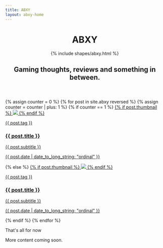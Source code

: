 ```yaml
---
title: ABXY
layout: abxy-home
---
```

<header class="u-p-2 u-p-3-md">
  <h1 class="u-hidden">
    ABXY
  </h1>
  <div class="c-abxy-logo">
    {% include shapes/abxy.html %}
  </div>
  <h2 class="u-ft-display u-fw-500 u-ts-4 u-mb-8 u-mt-0">
    Gaming thoughts, reviews and something in between.
  </h2>
</header>
<section class="grid">
  {% assign counter = 0 %}
  {% for post in site.abxy reversed %}
  {% assign counter = counter | plus: 1 %}
  {% if counter == 1 %}
    <a href="{{ post.url }}" class="col-12 c-postcard">
      {% if post.thumbnail %}
        <img src="{{absolute_url}}/assets/images/{{ post.thumbnail }}" class="c-postcard__img"/>
      {% endif %}
      <article class="c-postcard__content">
        <div>
          <p class="c-tag u-mb-2">{{ post.tag }}</p>
          <h3 class="u-ft-display u-fw-700 u-ts-3 u-m-0">{{ post.title }}</h3>
          <p class="u-ft-serif u-ts-4">{{ post.subtitle }}</p>
        </div>
        <div>
          <p class="u-ft-display u-ts-6 u-mt-8">{{ post.date | date_to_long_string: "ordinal" }}</p>
        </div>
      </article>
    </a>
  {% else %}
    <a href="{{ post.url }}" class="col-12 col-md-6 c-postcard c-postcard--small">
      {% if post.thumbnail %}
        <img src="{{absolute_url}}/assets/images/{{ post.thumbnail }}" class="c-postcard__img"/>
      {% endif %}
      <article class="c-postcard__content">
        <div>
          <p class="c-tag u-mb-2">{{ post.tag }}</p>
          <h3 class="u-ft-sans u-ts-3 u-m-0 u-fw-500">{{ post.title }}</h3>
          <p class="u-ft-serif u-ts-4">{{ post.subtitle }}</p>
        </div>
        <div>
          <p class="u-ft-display u-ts-6 u-mt-8">{{ post.date | date_to_long_string: "ordinal" }}</p>
        </div>
      </article>
    </a>
  {% endif %}
  {% endfor %}
  <div class="col-12 col-md-6 u-p-1 u-p-3-md u-pb-6 u-pb-6-md">
    <p class="u-ft-display u-fw-700 u-ts-5">That's all for now</p>
    <p class="u-ft-sans u-ts-6">More content coming soon.</p>
  </div>
</section>
